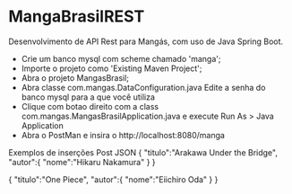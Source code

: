 # MangaBrasilREST
Desenvolvimento de API Rest para Mangás, com uso de Java Spring Boot.

- Crie um banco mysql com scheme chamado 'manga';
- Importe o projeto como 'Existing Maven Project';
- Abra o projeto MangasBrasil;
- Abra classe com.mangas.DataConfiguration.java
  Edite a senha do banco mysql para a que você utiliza
- Clique com botao direito com a class com.mangas.MangasBrasilApplication.java e execute Run As > Java Application
- Abra o PostMan e insira o http://localhost:8080/manga

Exemplos de inserções Post JSON
{
	"titulo":"Arakawa Under the Bridge",
	"autor":{
		"nome":"Hikaru Nakamura"
	}
}

{
	"titulo":"One Piece",
	"autor":{
		"nome":"Eiichiro Oda"
	}
}

